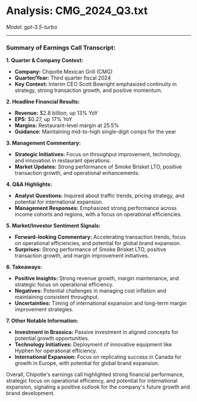 # Analysis: CMG_2024_Q3.txt

*Model: gpt-3.5-turbo*

---

### Summary of Earnings Call Transcript:

**1. Quarter & Company Context:**
- **Company:** Chipotle Mexican Grill (CMG)
- **Quarter/Year:** Third quarter fiscal 2024
- **Key Context:** Interim CEO Scott Bowright emphasized continuity in strategy, strong transaction growth, and positive momentum.

**2. Headline Financial Results:**
- **Revenue:** $2.8 billion, up 13% YoY
- **EPS:** $0.27, up 17% YoY
- **Margins:** Restaurant-level margin at 25.5%
- **Guidance:** Maintaining mid-to-high single-digit comps for the year

**3. Management Commentary:**
- **Strategic Initiatives:** Focus on throughput improvement, technology, and innovation in restaurant operations.
- **Market Updates:** Strong performance of Smoke Brisket LTO, positive transaction growth, and operational enhancements.

**4. Q&A Highlights:**
- **Analyst Questions:** Inquired about traffic trends, pricing strategy, and potential for international expansion.
- **Management Responses:** Emphasized strong performance across income cohorts and regions, with a focus on operational efficiencies.

**5. Market/Investor Sentiment Signals:**
- **Forward-looking Commentary:** Accelerating transaction trends, focus on operational efficiencies, and potential for global brand expansion.
- **Surprises:** Strong performance of Smoke Brisket LTO, positive transaction growth, and margin improvement initiatives.

**6. Takeaways:**
- **Positive Insights:** Strong revenue growth, margin maintenance, and strategic focus on operational efficiency.
- **Negatives:** Potential challenges in managing cost inflation and maintaining consistent throughput.
- **Uncertainties:** Timing of international expansion and long-term margin improvement strategies.

**7. Other Notable Information:**
- **Investment in Brassica:** Passive investment in aligned concepts for potential growth opportunities.
- **Technology Initiatives:** Deployment of innovative equipment like Hyphen for operational efficiency.
- **International Expansion:** Focus on replicating success in Canada for growth in Europe, with potential for global brand expansion.

Overall, Chipotle's earnings call highlighted strong financial performance, strategic focus on operational efficiency, and potential for international expansion, signaling a positive outlook for the company's future growth and brand development.